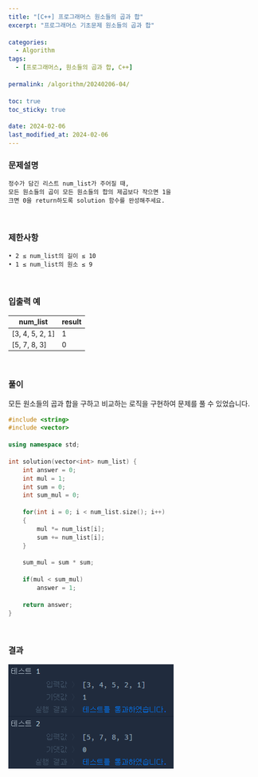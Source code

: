 ```yaml
---
title: "[C++] 프로그래머스 원소들의 곱과 합"
excerpt: "프로그래머스 기초문제 원소들의 곱과 합"

categories:
  - Algorithm
tags:
  - [프로그래머스, 원소들의 곱과 합, C++]

permalink: /algorithm/20240206-04/

toc: true
toc_sticky: true

date: 2024-02-06
last_modified_at: 2024-02-06
---
```


### 문제설명

    정수가 담긴 리스트 num_list가 주어질 때,
    모든 원소들의 곱이 모든 원소들의 합의 제곱보다 작으면 1을
    크면 0을 return하도록 solution 함수를 완성해주세요.


<br/>

### 제한사항

    • 2 ≤ num_list의 길이 ≤ 10
    • 1 ≤ num_list의 원소 ≤ 9

<br/>

### 입출력 예

|num_list|result|
|---|---|
|[3, 4, 5, 2, 1]|1|
|[5, 7, 8, 3]|0|

<br/>

### 풀이

모든 원소들의 곱과 합을 구하고 비교하는 로직을 구현하여 문제를 풀 수 있었습니다.

```cpp
#include <string>
#include <vector>

using namespace std;

int solution(vector<int> num_list) {
    int answer = 0;
    int mul = 1;
    int sum = 0;
    int sum_mul = 0;
    
    for(int i = 0; i < num_list.size(); i++)
    {
        mul *= num_list[i];
        sum += num_list[i];
    }
    
    sum_mul = sum * sum;
    
    if(mul < sum_mul)
        answer = 1;
    
    return answer;
}
```

<br/>

### 결과
![코드 실행결과](/assets/images/posts_img/20240206-04/001.png "코드 실행결과")